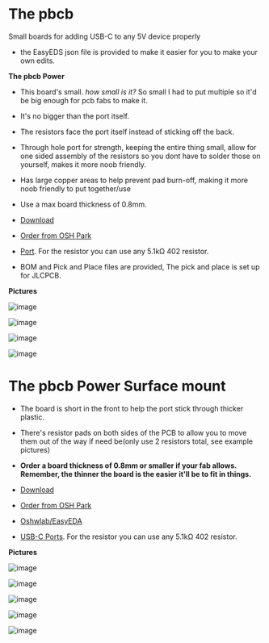 # The pbcb  
Small boards for adding USB-C to any 5V device properly  
- the EasyEDS json file is provided to make it easier for you to make your own edits.


**The pbcb Power**  
- This board's small. *how small is it?* So small I had to put multiple so it'd be big enough for pcb fabs to make it.
- It's no bigger than the port itself.  
- The resistors face the port itself instead of sticking off the back.  
- Through hole port for strength, keeping the entire thing small, allow for one sided assembly of the resistors so you dont have to solder those on yourself, makes it more noob friendly.  
- Has large copper areas to help prevent pad burn-off, making it more noob friendly to put together/use  
- Use a max board thickness of 0.8mm.  

- [Download](https://github.com/pbanj/pbcb/raw/main/The%20pbcb.zip)
- [Order from OSH Park](https://oshpark.com/shared_projects/f7lJkjNo)
- [Port](https://www.lcsc.com/product-detail/_Yuandi-_C2689839.html). For the resistor you can use any 5.1kΩ 402 resistor.  
- BOM and Pick and Place files are provided, The pick and place is set up for JLCPCB. 


**Pictures**  

![image](https://user-images.githubusercontent.com/17306233/213066329-d621c4e2-4a4a-4c03-8e37-f3bb458ea95d.png)  

![image](https://user-images.githubusercontent.com/17306233/213066357-0ecba34b-d6b3-496a-b827-963584bd396d.png) 

![image](https://user-images.githubusercontent.com/17306233/209750837-680fe8ae-5b7b-4f0e-8a04-4e5082d35264.png)  

![image](https://user-images.githubusercontent.com/17306233/209750861-307ad4c8-f484-4c41-9fb5-67a7ca2e0a1d.png)






# The pbcb Power Surface mount  
- The board is short in the front to help the port stick through thicker plastic.
- There's resistor pads on both sides of the PCB to allow you to move them out of the way if need be(only use 2 resistors total, see example pictures)  

- **Order a board thickness of 0.8mm or smaller if your fab allows. Remember, the thinner the board is the easier it'll be to fit in things.**  
- [Download](https://github.com/pbanj/pbcb/raw/main/The%20pbcb%20Surface%20Mount%20Ver.zip)  
- [Order from OSH Park](https://oshpark.com/shared_projects/IqXttbLq)  
- [Oshwlab/EasyEDA](https://oshwlab.com/pbanj/usbc-all-the-things)  
- [USB-C Ports](https://a.aliexpress.com/_mrkukGI). For the resistor you can use any 5.1kΩ 402 resistor.   

**Pictures**  

![image](https://user-images.githubusercontent.com/17306233/213314654-8a9f9c3c-f322-41b4-b647-3cb5bf733c09.png)  

![image](https://user-images.githubusercontent.com/17306233/213314699-cd63fbaa-b9e6-48ee-a779-da8c4c9eeb1c.png)

![image](https://user-images.githubusercontent.com/17306233/213314752-11096abc-7021-4bd3-84f4-6723e8037ed0.png)  

![image](https://user-images.githubusercontent.com/17306233/213314803-6a4cf2ad-dd44-41a6-a720-4bb5e9bd584c.png)  

![image](https://user-images.githubusercontent.com/17306233/213314836-100d841c-a207-422d-a816-e5dcd318193c.png)

